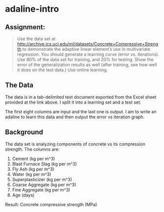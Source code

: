 adaline-intro
=============

Assignment:
-----------

> Use the data set at http://archive.ics.uci.edu/ml/datasets/Concrete+Compressive+Strength 
to demonstrate the adaptive linear element’s use in multivariate regression. 
You should generate a learning curve (error vs. iterations).  Use 80% of the 
data set for training, and 20% for testing.  Show the error of the 
generalization results as well (after training, see how well it does on the 
test data.)  Use online learning.

The Data
--------
The data is in a tab-delimited text document exported from the Excel sheet 
provided at the link above. I split it into a learning set and a test set.

The first eight columns are input and the last one is output. I am to write an 
adaline to learn this data and then output the error vs iteration graph.

Background
----------
The data set is analyzing components of concrete vs its compression strength.
The columns are:

1. Cement (kg per m^3)
2. Blast Furnace Slag (kg per m^3)
3. Fly Ash (kg per m^3)
4. Water (kg per m^3)
5. Superplasticizer (kg per m^3)
6. Coarse Aggregate (kg per m^3)
7. Fine Aggregate (kg per m^3)
8. Age (days)

Result: Concrete compressive strength (MPa)